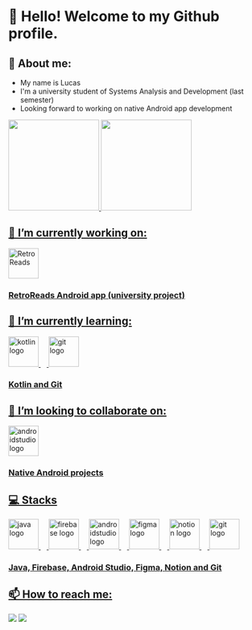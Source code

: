# 👋 Hello! Welcome to my Github profile.

## 👤 About me:
- My name is Lucas
- I'm a university student of Systems Analysis and Development (last semester)
- Looking forward to working on native Android app development

<div>
<a href="https://github.com/LucasQuinalia">
<img loading="lazy" height="180em" src="https://github-readme-stats.vercel.app/api/top-langs/?username=LucasQuinalia&layout=compact&langs_count=7&theme=dracula"/>
<img loading="lazy" height="180em" src="https://github-readme-stats.vercel.app/api?username=LucasQuinalia&show_icons=true&theme=dracula&include_all_commits=true&count_private=true"/>
</div>

## 🔭 I’m currently working on:
<div align="left">
  <img height="60em" src="https://imgur.com/DAsGHhe.png" alt="RetroReads"/>
</div>

### RetroReads Android app (university project)
  
## 🌱 I’m currently learning:
<div align="left">
  <img src="https://skillicons.dev/icons?i=kotlin" height="60em" alt="kotlin logo"/>
  <img width="12"/>
  <img src="https://skillicons.dev/icons?i=git" height="60em" alt="git logo"/>
</div>

### Kotlin and Git

## 👯 I’m looking to collaborate on:
<div align="left">
  <img src="https://skillicons.dev/icons?i=androidstudio" height="60em" alt="androidstudio logo"/>
</div>

### Native Android projects

## 💻 Stacks

<div align="left">
  <img src="https://skillicons.dev/icons?i=java" height="60em" alt="java logo"/>
  <img width="12" />
  <img src="https://skillicons.dev/icons?i=firebase" height="60em" alt="firebase logo"/>
  <img width="12" />
  <img src="https://skillicons.dev/icons?i=androidstudio" height="60em" alt="androidstudio logo"/>
  <img width="12" />
  <img src="https://skillicons.dev/icons?i=figma" height="60em" alt="figma logo"/>
  <img width="12" />
  <img src="https://skillicons.dev/icons?i=notion" height="60em" alt="notion logo"/>
  <img width="12"/>
  <img src="https://skillicons.dev/icons?i=git" height="60em" alt="git logo"/>
</div>

### Java, Firebase, Android Studio, Figma, Notion and Git

## 📫 How to reach me:
<div>
  <a href = "mailto:lrgquinalia@gmail.com"><img loading="lazy" src="https://img.shields.io/badge/Gmail-D14836?style=for-the-badge&logo=gmail&logoColor=white" target="_blank"></a>
  <a href="https://www.linkedin.com/in/lucas-quinalia/" target="_blank"><img loading="lazy" src="https://img.shields.io/badge/-LinkedIn-%230077B5?style=for-the-badge&logo=linkedin&logoColor=white" target="_blank"></a>   
</div>
